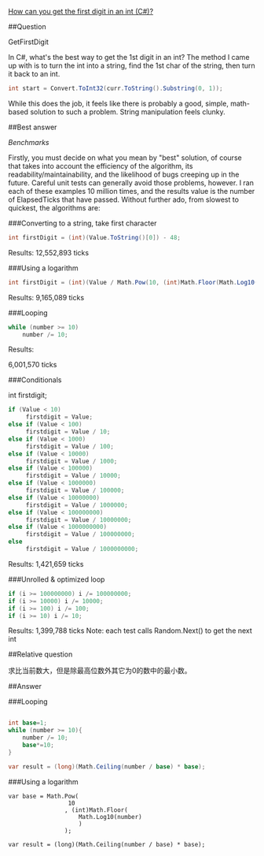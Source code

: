 ﻿[How can you get the first digit in an int (C#)?](http://stackoverflow.com/questions/701322/how-can-you-get-the-first-digit-in-an-int-c/701621#701621)

##Question

GetFirstDigit

In C#, what's the best way to get the 1st digit in an int? The method I came up with is to turn the int into a string, 
find the 1st char of the string, then turn it back to an int.

```C#
int start = Convert.ToInt32(curr.ToString().Substring(0, 1));
```

While this does the job, it feels like there is probably a good, simple, math-based solution to such a problem. 
String manipulation feels clunky.


##Best answer

*Benchmarks*


Firstly, you must decide on what you mean by "best" solution, of course that takes into account the efficiency of the algorithm,
 its readability/maintainability, and the likelihood of bugs creeping up in the future. Careful unit tests can generally avoid those problems, however.
I ran each of these examples 10 million times, and the results value is the number of ElapsedTicks that have passed.
Without further ado, from slowest to quickest, the algorithms are:

###Converting to a string, take first character

```c#
int firstDigit = (int)(Value.ToString()[0]) - 48;
```

Results:
12,552,893 ticks

###Using a logarithm

```c#
int firstDigit = (int)(Value / Math.Pow(10, (int)Math.Floor(Math.Log10(Value))));
```

Results:
9,165,089 ticks

###Looping

```C#
while (number >= 10)
    number /= 10;
```

Results:


6,001,570 ticks


###Conditionals

int firstdigit;

```C#
if (Value < 10)
     firstdigit = Value;
else if (Value < 100)
     firstdigit = Value / 10;
else if (Value < 1000)
     firstdigit = Value / 100;
else if (Value < 10000)
     firstdigit = Value / 1000;
else if (Value < 100000)
     firstdigit = Value / 10000;
else if (Value < 1000000)
     firstdigit = Value / 100000;
else if (Value < 10000000)
     firstdigit = Value / 1000000;
else if (Value < 100000000)
     firstdigit = Value / 10000000;
else if (Value < 1000000000)
     firstdigit = Value / 100000000;
else
     firstdigit = Value / 1000000000;
```

Results:
1,421,659 ticks

###Unrolled & optimized loop

```C#
if (i >= 100000000) i /= 100000000;
if (i >= 10000) i /= 10000;
if (i >= 100) i /= 100;
if (i >= 10) i /= 10;
```

Results:
1,399,788 ticks
Note:
each test calls Random.Next() to get the next int

##Relative question

求比当前数大，但是除最高位数外其它为0的数中的最小数。

##Answer

###Looping

```C#

int base=1;
while (number >= 10){
    number /= 10;
    base*=10;
}

var result = (long)(Math.Ceiling(number / base) * base);

```


###Using a logarithm

```
var base = Math.Pow(
                 10
                , (int)Math.Floor(
                    Math.Log10(number)
                    )
                );

var result = (long)(Math.Ceiling(number / base) * base);

```